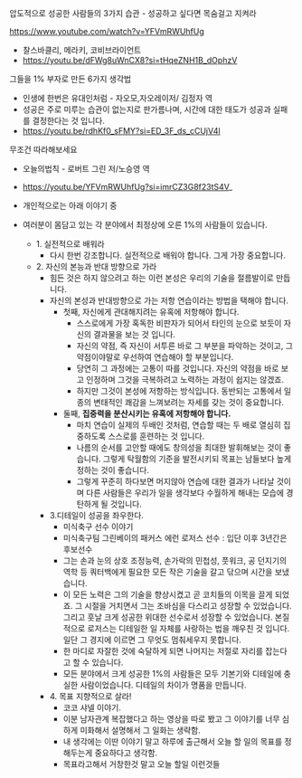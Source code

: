 



압도적으로 성공한 사람들의 3가지 습관 - 성공하고 싶다면 목숨걸고 지켜라<br/>

https://www.youtube.com/watch?v=YFVmRWUhfUg<br/>

- 찰스바클리, 메라키, 코비브라이언트
- https://youtu.be/dFWg8uWnCX8?si=tHqeZNH1B_dOphzV

그들을 1% 부자로 만든 6가지 생각법

- 인생에 한번은 유대인처럼 - 자오모,자오레이저/ 김정자 역
- 성공은 주로 미루는 습관이 없는지로 판가름나며, 시간에 대한 태도가 성공과 실패를 결정한다는 것 입니다.
- https://youtu.be/rdhKf0_sFMY?si=ED_3F_ds_cCUjV4l

무조건 따라해보세요

- 오늘의법칙 - 로버트 그린 저/노승영 역

- https://youtu.be/YFVmRWUhfUg?si=imrCZ3G8f23tS4V_

- 개인적으로는 아래 이야기 중 

- 여러분이 몸담고 있는 각 분야에서 최정상에 오른 1%의 사람들이 있습니다.

  - 1\. 실전적으로 배워라
    - 다시 한번 강조합니다. 실전적으로 배워야 합니다. 그게 가장 중요합니다.
  - 2\. 자신의 본능과 반대 방향으로 가라
    - 힘든 것은 하지 않으려고 하는 이런 본성은 우리의 기술을 절름발이로 만듭니다.
    - 자신의 본성과 반대방향으로 가는 저항 연습이라는 방법을 택해야 합니다.
      - 첫째, 자신에게 관대해지려는 유혹에 저항해야 합니다.
        - 스스로에게 가장 혹독한 비판자가 되어서 타인의 눈으로 보듯이 자신의 결과물을 보는 것 입니다.
        - 자신의 약점, 즉 자신이 서투른 바로 그 부분을 파악하는 것이고, 그 약점이야말로 우선하여 연습해야 할 부분입니다.
        - 당연히 그 과정에는 고통이 따를 것입니다. 자신의 약점을 바로 보고 인정하며 그것을 극복하려고 노력하는 과정이 쉽지는 않겠죠.
        - 하지만 그것이 본성에 저항하는 방식입니다. 동반되는 고통에서 일종의 변태적인 쾌감을 느껴보려는 자세를 갖는 것이 중요합니다.
      - 둘째, **집중력을 분산시키는 유혹에 저항해야 합니다.**
        - 마치 연습이 실제의 두배인 것처럼, 연습할 때는 두 배로 열심히 집중하도록 스스로를 훈련하는 것 입니다.
        - 나름의 순서를 고안할 때에도 창의성을 최대한 발휘해보는 것이 좋습니다. 그렇게 탁월함의 기준을 발전시키되 목표는 남들보다 높게 정하는 것이 좋습니다.
        - 그렇게 꾸준히 하다보면 머지않아 연습에 대한 결과가 나타날 것이며 다른 사람들은 우리가 일을 생각보다 수월하게 해내는 모습에 경탄하게 될 것입니다.
    - 3\.디테일이 성공을 좌우한다.
      - 미식축구 선수 이야기
      - 미식축구팀 그린베이의 패커스 에런 로저스 선수 : 입단 이후 3년간은 후보선수
      - 그는 손과 눈의 상호 조정능력, 손가락의 민첩성, 풋워크, 공 던지기의 역학 등 쿼터백에게 필요한 모든 작은 기술을 갈고 닦으며 시간을 보냈습니다.
      - 이 모든 노력은 그의 기술을 향상시켰고 곧 코치들의 이목을 끌게 되었죠. 그 시절을 거치면서 그는 조바심을 다스리고 성장할 수 있었습니다. 그리고 훗날 크게 성공한 위대한 선수로서 성장할 수 있었습니다. 본질적으로 로저스는 디테일한 일 자체를 사랑하는 법을 깨우친 것 입니다. 일단 그 경지에 이르면 그 무엇도 멈춰세우지 못합니다. 
      - 한 마디로 자잘한 것에 숙달하게 되면 나머지는 저절로 자리를 잡는다고 할 수 있습니다.
      - 모든 분야에서 크게 성공한 1%의 사람들은 모두 기본기와 디테일에 충실한 사람이었습니다. 디테일의 차이가 명품을 만듭니다.
    - 4\. 목표 지향적으로 살라!
      - 코코 샤넬 이야기. 
      - 이분 남자관계 복잡했다고 하는 영상을 따로 봤고 그 이야기를 너무 심하게 미화해서 설명해서 그 일화는 생략함.
      - 내 생각에는 이딴 이야기 말고 하루에 출근해서 오늘 할 일의 목표를 정해두는게 중요하다고 생각함.
      - 목표라고해서 거창한것 말고 오늘 할일 이런것들

  

